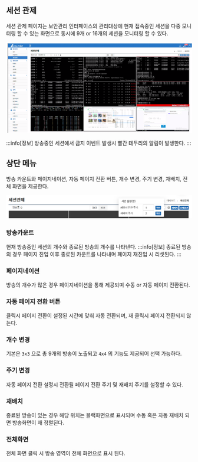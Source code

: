 ## 세션 관제
세션 관제 페이지는 보안관리 인터페이스의 관리대상에 현재 접속중인 세션을 다중 모니터링 할 수 있는 화면으로 동시에 9개 or 16개의 세션을 모니터링 할 수 있다.

![세션 관제](image-1.png)

:::info[정보]
방송중인 세션에서 금지 이벤트 발생시 빨간 테두리의 알림이 발생한다.
:::

## 상단 메뉴
방송 카운트와 페이지네이션, 자동 페이지 전환 버튼, 개수 변경, 주기 변경, 재배치, 전체 화면을 제공한다.

![상단 메뉴](image-2.png)

### 방송카운트
현재 방송중인 세션의 개수와 종료된 방송의 개수를 나타낸다.
:::info[정보]
종료된 방송의 경우 페이지 진입 이후 종료된 카운트를 나타내며 페이지 재진입 시 리셋된다.
:::

### 페이지네이션
방송의 개수가 많은 경우 페이지네이션을 통해 제공되며 수동 or 자동 페이지 전환된다.

### 자동 페이지 전환 버튼
클릭시 페이지 전환이 설정된 시간에 맞춰 자동 전환되며, 재 클릭시 페이지 전환되지 않는다.

### 개수 변경
기본은 `3x3` 으로 총 9개의 방송이 노출되고 `4x4` 의 기능도 제공되어 선택 가능하다.

### 주기 변경
자동 페이지 전환 설정시 전환될 페이지 전환 주기 및 재배치 주기를 설정할 수 있다.

### 재배치
종료된 방송이 있는 경우 해당 위치는 블랙화면으로 표시되며 수동 혹은 자동 재배치 되면 방송화면이 재 정렬된다.

### 전체화면
전체 화면 클릭 시 방송 영역이 전체 화면으로 표시 된다.  
